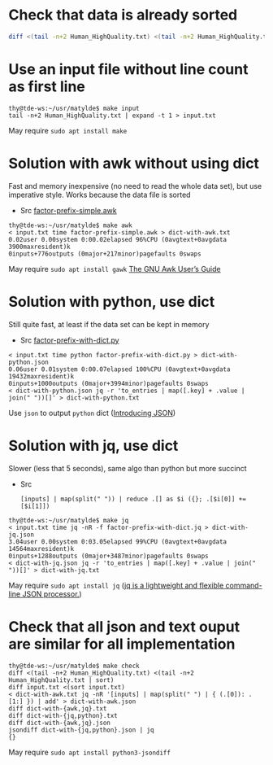 # Check that data is already sorted

```bash
diff <(tail -n+2 Human_HighQuality.txt) <(tail -n+2 Human_HighQuality.txt | sort)
```

# Use an input file without line count as first line

```console
thy@tde-ws:~/usr/matylde$ make input
tail -n+2 Human_HighQuality.txt | expand -t 1 > input.txt
```

May require `sudo apt install make`

# Solution with awk without using dict

Fast and memory inexpensive (no need to read the whole data set), but
use imperative style. Works because the data file is sorted

- Src [factor-prefix-simple.awk](factor-prefix-simple.awk)

```console
thy@tde-ws:~/usr/matylde$ make awk
< input.txt time factor-prefix-simple.awk > dict-with-awk.txt
0.02user 0.00system 0:00.02elapsed 96%CPU (0avgtext+0avgdata 3900maxresident)k
0inputs+776outputs (0major+217minor)pagefaults 0swaps
```

May require `sudo apt install gawk` [The GNU Awk User’s Guide][]

[The GNU Awk User’s Guide]:
    https://www.gnu.org/software/gawk/manual/gawk.html
    "www.gnu.org"

# Solution with python, use dict

Still quite fast, at least if the data set can be kept in memory

- Src [factor-prefix-with-dict.py](factor-prefix-with-dict.py)

```console
< input.txt time python factor-prefix-with-dict.py > dict-with-python.json
0.06user 0.01system 0:00.07elapsed 100%CPU (0avgtext+0avgdata 19432maxresident)k
0inputs+1000outputs (0major+3994minor)pagefaults 0swaps
< dict-with-python.json jq -r 'to_entries | map([.key] + .value | join(" "))[]' > dict-with-python.txt
```

Use `json` to output `python` dict ([Introducing JSON][])

[Introducing JSON]:
    https://www.json.org/json-en.html
    "json.org"

# Solution with jq, use dict

Slower (less that 5 seconds), same algo than python but more succinct

- Src

  ```jq
  [inputs] | map(split(" ")) | reduce .[] as $i ({}; .[$i[0]] += [$i[1]])
  ```

```console
thy@tde-ws:~/usr/matylde$ make jq
< input.txt time jq -nR -f factor-prefix-with-dict.jq > dict-with-jq.json
3.04user 0.00system 0:03.05elapsed 99%CPU (0avgtext+0avgdata 14564maxresident)k
0inputs+1288outputs (0major+3487minor)pagefaults 0swaps
< dict-with-jq.json jq -r 'to_entries | map([.key] + .value | join(" "))[]' > dict-with-jq.txt
```

May require `sudo apt install jq` ([jq is a lightweight and flexible command-line JSON processor.][])

[jq is a lightweight and flexible command-line JSON processor.]:
    https://stedolan.github.io/jq/
    "github.io"

# Check that all json and text ouput are similar for all implementation

```console
thy@tde-ws:~/usr/matylde$ make check
diff <(tail -n+2 Human_HighQuality.txt) <(tail -n+2 Human_HighQuality.txt | sort)
diff input.txt <(sort input.txt)
< dict-with-awk.txt jq -nR '[inputs] | map(split(" ") | { (.[0]): .[1:] }) | add' > dict-with-awk.json
diff dict-with-{awk,jq}.txt
diff dict-with-{jq,python}.txt
diff dict-with-{awk,jq}.json
jsondiff dict-with-{jq,python}.json | jq
{}
```

May require `sudo apt install python3-jsondiff`

[Local Variables:]::
[indent-tabs-mode: nil]::
[End:]::
